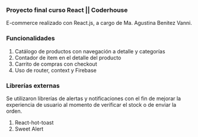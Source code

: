 ### Proyecto final curso React || Coderhouse 

E-commerce realizado con React.js, a cargo de Ma. Agustina Benitez Vanni.

### Funcionalidades

1) Catálogo de productos con navegación a detalle y categorías
2) Contador de item en el detalle del producto
3) Carrito de compras con checkout
4) Uso de router, context y Firebase

### Librerías externas

Se utilizaron librerías de alertas y notificaciones con el fin de mejorar la experiencia de usuario al momento de verificar el stock o de enviar la orden.

1) React-hot-toast
2) Sweet Alert
